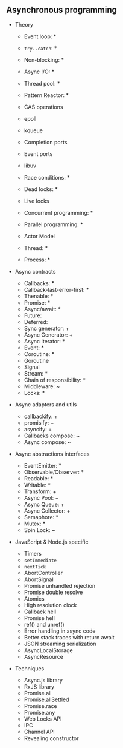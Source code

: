 ## Asynchronous programming

- Theory

  - Event loop: *
  - `try..catch`: *
  - Non-blocking: *
  - Async I/O: *
  - Thread pool: *
  - Pattern Reactor: *

  - CAS operations
  - epoll
  - kqueue
  - Completion ports
  - Event ports
  - libuv

  - Race conditions: *
  - Dead locks: *
  - Live locks
  - Concurrent programming: *
  - Parallel programming: *
  - Actor Model
  - Thread: *
  - Process: *
- Async contracts
  - Callbacks:  *
  - Callback-last-error-first: *
  - Thenable: *
  - Promise: *
  - Async/await: *
  - Future:  
  - Deferred:  
  - Sync generator: +
  - Async Generator: +
  - Async Iterator: *
  - Event: *
  - Coroutine: *
  - Goroutine
  - Signal
  - Stream: *
  - Chain of responsibility: *
  - Middleware: ~
  - Locks: *
- Async adapters and utils
  - callbackify: +
  - promisify: +
  - asyncify: +
  - Callbacks compose: ~
  - Async compose: ~
- Async abstractions interfaces
  - EventEmitter: *
  - Observable/Observer: *
  - Readable: *
  - Writable: *
  - Transform: +
  - Async Pool: +
  - Async Queue: +
  - Async Collector: +
  - Semaphore: *
  - Mutex: *
  - Spin Lock: ~

- JavaScript & Node.js specific
  - Timers
  - `setImmediate`
  - `nextTick`
  - AbortController
  - AbortSignal
  - Promise unhandled rejection
  - Promise double resolve
  - Atomics
  - High resolution clock
  - Callback hell
  - Promise hell
  - ref() and unref()
  - Error handling in async code
  - Better stack traces with return await
  - JSON streaming serialization
  - AsyncLocalStorage
  - AsyncResource
- Techniques
  - Async.js library
  - RxJS library
  - Promise.all
  - Promise.allSettled
  - Promise.race
  - Promise.any
  - Web Locks API
  - IPC
  - Channel API
  - Revealing constructor
